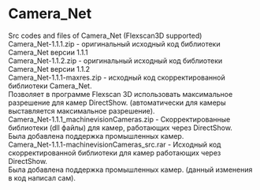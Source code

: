 # Camera_Net
Src codes and files of Camera_Net (Flexscan3D supported)  <br>
Camera_Net-1.1.1.zip - оригинальный исходный код библиотеки Camera_Net версии 1.1.1 <br>
Camera_Net-1.1.2.zip - оригинальный исходный код библиотеки Camera_Net версии 1.1.2 <br>
Camera_Net-1.1.1-maxres.zip - исходный код скорректированной библиотеки Camera_Net. <br> Позволяет в программе Flexscan 3D использовать максимальное разрешение для камер DirectShow. (автоматически для камеры выставляется максимальное разрешение). <br>
Camera_Net-1.1.1_machinevisionCameras.zip - Скорректированные библиотеки (dll файлы) для камер, работающих через DirectShow. <br> Была добавлена поддержка промышленных камер.<br>
Camera_Net-1.1.1-machinevisionCameras_src.rar - Исходный код скорректированной библиотеки для камер работающих через DirectShow.<br> Была добавлена поддержка промышленных камер. (данный изменения в код написал сам).<br>
